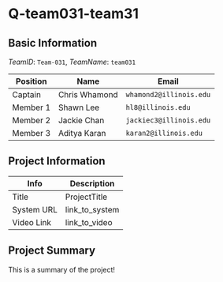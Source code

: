 # Q-team031-team31

## Basic Information

_TeamID_: `Team-031`, _TeamName_: `team031`

| Position | Name          | Email                   |
| -------- | ------------- | ----------------------- |
| Captain  | Chris Whamond | `whamond2@illinois.edu` |
| Member 1 | Shawn Lee     | `hl8@illinois.edu`      |
| Member 2 | Jackie Chan   | `jackiec3@illinois.edu` |
| Member 3 | Aditya Karan  | `karan2@illinois.edu`   |

## Project Information

| Info       | Description    |
| ---------- | -------------- |
| Title      | ProjectTitle   |
| System URL | link_to_system |
| Video Link | link_to_video  |

## Project Summary

This is a summary of the project!
